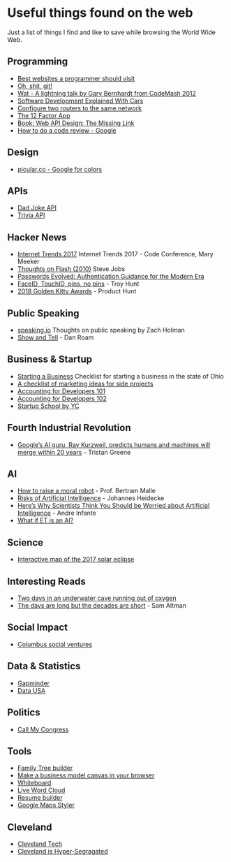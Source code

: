 # Useful things found on the web
Just a list of things I find and like to save while browsing the World Wide Web.

## Programming
  * [Best websites a programmer should visit](https://github.com/sdmg15/Best-websites-a-programmer-should-visit)
  * [Oh, shit, git!](http://ohshitgit.com/)
  * [Wat - A lightning talk by Gary Bernhardt from CodeMash 2012](https://www.destroyallsoftware.com/talks/wat)
  * [Software Development Explained With Cars](https://toggl.com/developer-methods-infographic)
  * [Configure two routers to the same network](https://support.bluesound.com/hc/en-us/articles/204524383-Can-I-connect-two-routers-to-the-same-network-with-the-same-network-name-)
  * [The 12 Factor App](https://12factor.net)
  * [Book: Web API Design: The Missing Link](https://pages.apigee.com/rs/351-WXY-166/images/Web-design-the-missing-link-ebook-2016-11.pdf)
 * [How to do a code review - Google](https://google.github.io/eng-practices/review/reviewer/)
  
## Design
  * [picular.co - Google for colors](https://picular.co)  
  
## APIs
  * [Dad Joke API](https://icanhazdadjoke.com/api)
  * [Trivia API](https://opentdb.com/api_config.php)
  
## Hacker News
  * [Internet Trends 2017](http://www.kpcb.com/internet-trends) Internet Trends 2017 - Code Conference, Mary Meeker
  * [Thoughts on Flash (2010)](https://www.apple.com/hotnews/thoughts-on-flash/) Steve Jobs
  * [Passwords Evolved: Authentication Guidance for the Modern Era](https://www.troyhunt.com/passwords-evolved-authentication-guidance-for-the-modern-era/)
  * [FaceID, TouchID, pins, no pins](https://www.troyhunt.com/face-id-touch-id-pins-no-id-and-pragmatic-security/) - Troy Hunt
  * [2018 Golden Kitty Awards](https://www.producthunt.com/golden-kitty-awards-2018) - Product Hunt
  
## Public Speaking
  * [speaking.io](http://speaking.io/) Thoughts on public speaking by Zach Holman
  * [Show and Tell](https://www.youtube.com/watch?v=1o5gUxV3pG0) - Dan Roam
  
## Business & Startup
 * [Starting a Business](https://www.sos.state.oh.us/SOS/Businesses/BusinessInformation/starting.aspx) Checklist for starting a business in the state of Ohio
 * [A checklist of marketing ideas for side projects](https://www.sideprojectchecklist.com/marketing-checklist/) 
 * [Accounting for Developers 101](https://docs.google.com/document/d/1HDLRa6vKpclO1JtxbGB5NeAYWf8cf1UMGy22o8OZZq4/preview)
 * [Accounting for Developers 102](https://docs.google.com/document/d/1qhtirHUzPu7Od7yX3A4kA424tjFCv5Kbi42xj49tKlw/edit)
 * [Startup School by YC](https://www.startupschool.org/)

## Fourth Industrial Revolution
 * [Google’s AI guru, Ray Kurzweil, predicts humans and machines will merge within 20 years](https://thenextweb.com/artificial-intelligence/2017/11/10/googles-ai-guru-predicts-humans-and-machines-will-merge-within-20-years/) - Tristan Greene

## AI
 * [How to raise a moral robot](https://news.brown.edu/articles/2015/04/malle) - Prof. Bertram Malle
 * [Risks of Artificial Intelligence](https://thinkingwires.com/posts/2017-07-05-risks.html) - Johannes Heidecke
 * [Here’s Why Scientists Think You Should be Worried about Artificial Intelligence](http://www.makeuseof.com/tag/heres-scientists-think-worried-artificial-intelligence/) - Andre Infante
 * [What if ET is an AI?](https://aeon.co/essays/first-contact-what-if-we-find-not-organic-life-but-ets-ai)

## Science 
 * [Interactive map of the 2017 solar eclipse](https://eclipse2017.nasa.gov/sites/default/files/interactive_map/index.html)

## Interesting Reads
 * [Two days in an underwater cave running out of oxygen](http://www.bbc.com/news/magazine-40558067)
 * [The days are long but the decades are short](http://blog.samaltman.com/the-days-are-long-but-the-decades-are-short) - Sam Altman
 
## Social Impact
 * [Columbus social ventures](http://socialventurescbus.com/marketplace/)
 
## Data & Statistics 
 * [Gapminder](https://www.gapminder.org/)
 * [Data USA](https://datausa.io/)
 
## Politics
 * [Call My Congress](https://www.callmycongress.com/)

## Tools
 * [Family Tree builder](https://www.plantafamilytree.com/)
 * [Make a business model canvas in your browser](https://sbussard.github.io/canvas-sketch/)
 * [Whiteboard](https://witeboard.com/)
 * [Live Word Cloud](http://answergarden.ch)
 * [Resume builder](https://resumake.io/)
 * [Google Maps Styler](https://mapstyle.withgoogle.com/)

## Cleveland
 * [Cleveland Tech](https://github.com/mrfright/cleveland-tech)
 * [Cleveland is Hyper-Segragated](https://www.clevescene.com/scene-and-heard/archives/2018/05/10/new-data-map-reminds-us-cleveland-is-hyper-segregated)
 

